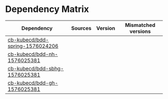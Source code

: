 # Dependency Matrix

Dependency | Sources | Version | Mismatched versions
---------- | ------- | ------- | -------------------
[cb-kubecd/bdd-spring-1576024206](https://github.com/cb-kubecd/bdd-spring-1576024206.git) |  | []() | 
[cb-kubecd/bdd-nh-1576025381](https://github.com/cb-kubecd/bdd-nh-1576025381.git) |  | []() | 
[cb-kubecd/bdd-sbhg-1576025381](https://github.com/cb-kubecd/bdd-sbhg-1576025381.git) |  | []() | 
[cb-kubecd/bdd-gh-1576025381](https://github.com/cb-kubecd/bdd-gh-1576025381.git) |  | []() | 
